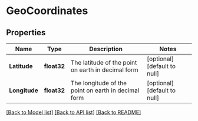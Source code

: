 # GeoCoordinates

## Properties
Name | Type | Description | Notes
------------ | ------------- | ------------- | -------------
**Latitude** | **float32** | The latitude of the point on earth in decimal form | [optional] [default to null]
**Longitude** | **float32** | The longitude of the point on earth in decimal form | [optional] [default to null]

[[Back to Model list]](../README.md#documentation-for-models) [[Back to API list]](../README.md#documentation-for-api-endpoints) [[Back to README]](../README.md)


